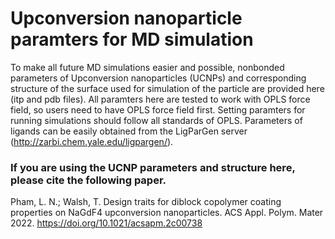 # Upconversion nanoparticle paramters for MD simulation

To make all future MD simulations easier and possible, nonbonded parameters of Upconversion nanoparticles (UCNPs) and corresponding structure of the surface used for simulation of the particle are provided here (itp and pdb files). All paramters here are tested to work with OPLS force field, so users need to have OPLS force field first. Setting paramters for running simulations should follow all standards of OPLS. Parameters of ligands can be easily obtained from the LigParGen server (http://zarbi.chem.yale.edu/ligpargen/).

### If you are using the UCNP parameters and structure here, please cite the following paper. 
Pham, L. N.; Walsh, T. Design traits for diblock copolymer coating properties on NaGdF4 upconversion nanoparticles. ACS Appl. Polym. Mater 2022. https://doi.org/10.1021/acsapm.2c00738 
